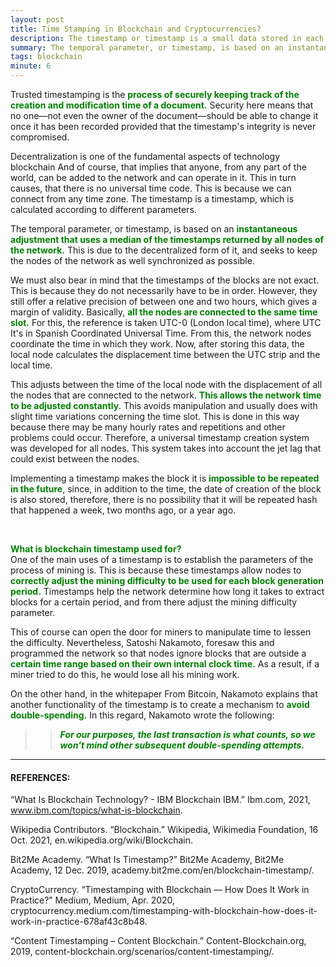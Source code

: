 ```yaml
---
layout: post
title: Time Stamping in Blockchain and Cryptocurrencies?
description: The timestamp or timestamp is a small data stored in each block as a unique serial and whose main function is to determine the exact moment in which the block has been mined and validated by the blockchain network.
summary: The temporal parameter, or timestamp, is based on an instantaneous adjustment that uses a median of the timestamps returned by all nodes of the network. One of the main uses of a timestamp is to establish the parameters of the process of mining is. This is because these timestamps allow nodes to correctly adjust the mining difficulty to be used for each block generation period. Timestamps help the network determine how long it takes to extract blocks for a certain period, and from there adjust the mining difficulty parameter.
tags: blockchain
minute: 6
---
```


Trusted timestamping is the <b><span style="color:green">process of securely keeping track of the creation and modification time of a document.</span></b> Security here means that no one—not even the owner of the document—should be able to change it once it has been recorded provided that the timestamp's integrity is never compromised.

Decentralization is one of the fundamental aspects of technology blockchain And of course, that implies that anyone, from any part of the world, can be added to the network and can operate in it. This in turn causes, that there is no universal time code. This is because we can connect from any time zone. The timestamp is a timestamp, which is calculated according to different parameters.

The temporal parameter, or timestamp, is based on an <b><span style="color:green">instantaneous adjustment that uses a median of the timestamps returned by all nodes of the network.</span></b> This is due to the decentralized form of it, and seeks to keep the nodes of the network as well synchronized as possible.

We must also bear in mind that the timestamps of the blocks are not exact. This is because they do not necessarily have to be in order. However, they still offer a relative precision of between one and two hours, which gives a margin of validity. Basically, <b><span style="color:green">all the nodes are connected to the same time slot.</span></b> For this, the reference is taken UTC-0 (London local time), where UTC It's in Spanish Coordinated Universal Time. From this, the network nodes coordinate the time in which they work. Now, after storing this data, the local node calculates the displacement time between the UTC strip and the local time.

This adjusts between the time of the local node with the displacement of all the nodes that are connected to the network. <b><span style="color:green">This allows the network time to be adjusted constantly</span></b>. This avoids manipulation and usually does with slight time variations concerning the time slot. This is done in this way because there may be many hourly rates and repetitions and other problems could occur. Therefore, a universal timestamp creation system was developed for all nodes. This system takes into account the jet lag that could exist between the nodes.

Implementing a timestamp makes the block it is <b><span style="color:green">impossible to be repeated in the future</span></b>, since, in addition to the time, the date of creation of the block is also stored, therefore, there is no possibility that it will be repeated hash that happened a week, two months ago, or a year ago.

<br>

<b><span style="color:green">What is blockchain timestamp used for?</span></b></br>
One of the main uses of a timestamp is to establish the parameters of the process of mining is. This is because these timestamps allow nodes to <b><span style="color:green">correctly adjust the mining difficulty to be used for each block generation period.</span></b> Timestamps help the network determine how long it takes to extract blocks for a certain period, and from there adjust the mining difficulty parameter.

This of course can open the door for miners to manipulate time to lessen the difficulty. Nevertheless, Satoshi Nakamoto, foresaw this and programmed the network so that nodes ignore blocks that are outside a <b><span style="color:green">certain time range based on their own internal clock time.</span></b> As a result, if a miner tried to do this, he would lose all his mining work.

On the other hand, in the whitepaper From Bitcoin, Nakamoto explains that another functionality of the timestamp is to create a mechanism to <b><span style="color:green">avoid double-spending.</span></b> In this regard, Nakamoto wrote the following:

>> <b><span style="color:green">*For our purposes, the last transaction is what counts, so we won't mind other subsequent double-spending attempts.*</span></b>

---

#### REFERENCES:

“What Is Blockchain Technology? - IBM Blockchain IBM.” Ibm.com, 2021, www.ibm.com/topics/what-is-blockchain.

Wikipedia Contributors. “Blockchain.” Wikipedia, Wikimedia Foundation, 16 Oct. 2021, en.wikipedia.org/wiki/Blockchain.

Bit2Me Academy. “What Is Timestamp?” Bit2Me Academy, Bit2Me Academy, 12 Dec. 2019, academy.bit2me.com/en/blockchain-timestamp/.

CryptoCurrency. “Timestamping with Blockchain — How Does It Work in Practice?” Medium, Medium, Apr. 2020, cryptocurrency.medium.com/timestamping-with-blockchain-how-does-it-work-in-practice-678af43c8b48.

“Content Timestamping – Content Blockchain.” Content-Blockchain.org, 2019, content-blockchain.org/scenarios/content-timestamping/.

‌